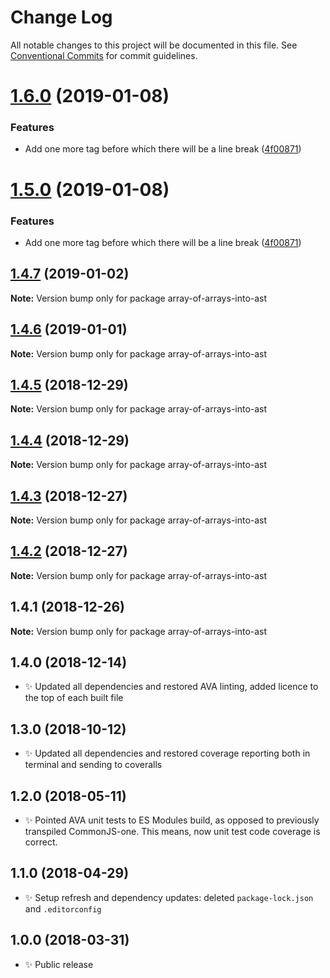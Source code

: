 # Change Log

All notable changes to this project will be documented in this file.
See [Conventional Commits](https://conventionalcommits.org) for commit guidelines.

# [1.6.0](https://bitbucket.org/codsen/codsen/src/master/packages/array-of-arrays-into-ast/compare/array-of-arrays-into-ast@1.4.7...array-of-arrays-into-ast@1.6.0) (2019-01-08)

### Features

- Add one more tag before which there will be a line break ([4f00871](https://bitbucket.org/codsen/codsen/src/master/packages/array-of-arrays-into-ast/commits/4f00871))

# [1.5.0](https://bitbucket.org/codsen/codsen/src/master/packages/array-of-arrays-into-ast/compare/array-of-arrays-into-ast@1.4.7...array-of-arrays-into-ast@1.5.0) (2019-01-08)

### Features

- Add one more tag before which there will be a line break ([4f00871](https://bitbucket.org/codsen/codsen/src/master/packages/array-of-arrays-into-ast/commits/4f00871))

## [1.4.7](https://bitbucket.org/codsen/codsen/src/master/packages/array-of-arrays-into-ast/compare/array-of-arrays-into-ast@1.4.6...array-of-arrays-into-ast@1.4.7) (2019-01-02)

**Note:** Version bump only for package array-of-arrays-into-ast

## [1.4.6](https://bitbucket.org/codsen/codsen/src/master/packages/array-of-arrays-into-ast/compare/array-of-arrays-into-ast@1.4.5...array-of-arrays-into-ast@1.4.6) (2019-01-01)

**Note:** Version bump only for package array-of-arrays-into-ast

## [1.4.5](https://bitbucket.org/codsen/codsen/src/master/packages/array-of-arrays-into-ast/compare/array-of-arrays-into-ast@1.4.4...array-of-arrays-into-ast@1.4.5) (2018-12-29)

**Note:** Version bump only for package array-of-arrays-into-ast

## [1.4.4](https://bitbucket.org/codsen/codsen/src/master/packages/array-of-arrays-into-ast/compare/array-of-arrays-into-ast@1.4.3...array-of-arrays-into-ast@1.4.4) (2018-12-29)

**Note:** Version bump only for package array-of-arrays-into-ast

## [1.4.3](https://bitbucket.org/codsen/codsen/src/master/packages/array-of-arrays-into-ast/compare/array-of-arrays-into-ast@1.4.2...array-of-arrays-into-ast@1.4.3) (2018-12-27)

**Note:** Version bump only for package array-of-arrays-into-ast

## [1.4.2](https://bitbucket.org/codsen/codsen/src/master/packages/array-of-arrays-into-ast/compare/array-of-arrays-into-ast@1.4.1...array-of-arrays-into-ast@1.4.2) (2018-12-27)

**Note:** Version bump only for package array-of-arrays-into-ast

## 1.4.1 (2018-12-26)

**Note:** Version bump only for package array-of-arrays-into-ast

## 1.4.0 (2018-12-14)

- ✨ Updated all dependencies and restored AVA linting, added licence to the top of each built file

## 1.3.0 (2018-10-12)

- ✨ Updated all dependencies and restored coverage reporting both in terminal and sending to coveralls

## 1.2.0 (2018-05-11)

- ✨ Pointed AVA unit tests to ES Modules build, as opposed to previously transpiled CommonJS-one. This means, now unit test code coverage is correct.

## 1.1.0 (2018-04-29)

- ✨ Setup refresh and dependency updates: deleted `package-lock.json` and `.editorconfig`

## 1.0.0 (2018-03-31)

- ✨ Public release
